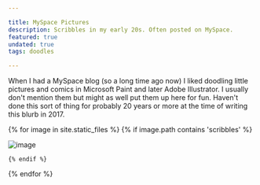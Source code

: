 ```yaml
---

title: MySpace Pictures
description: Scribbles in my early 20s. Often posted on MySpace.
featured: true
undated: true
tags: doodles

---
```


When I had a MySpace blog (so a long time ago now) I liked doodling little pictures and comics in Microsoft Paint and later Adobe Illustrator. I usually don't mention them but might as well put them up here for fun. Haven't done this sort of thing for probably 20 years or more at the time of writing this blurb in 2017.

{% for image in site.static_files %}
    {% if image.path contains 'scribbles' %}

<img src="{{site.baseurl}}{{image.path}}" alt="image" />

    {% endif %}
{% endfor %}
